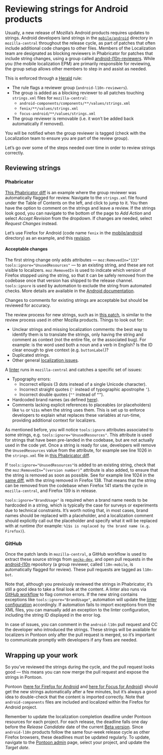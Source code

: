 # Reviewing strings for Android products

Usually, a new release of Mozilla’s Android products requires updates to strings. Android developers land strings in the [`mobile/android`](https://hg.mozilla.org/mozilla-central/file/tip/mobile/android) directory in `mozilla-central` throughout the release cycle, as part of patches that often include additional code changes to other files. Members of the Localization team are designated as blocking reviewers in Phabricator for patches that include string changes, using a group called [android-l10n-reviewers](https://phabricator.services.mozilla.com/tag/android-l10n-reviewers/). While you (the mobile localization EPM) are primarily responsible for reviewing, the group setup allows other members to step in and assist as needed.

This is enforced through a [Herald](https://phabricator.services.mozilla.com/H478) rule:

* The rule flags a reviewer group (`android-l10n-reviewers`).
* The group is added as a blocking reviewer to all patches touching `strings.xml` files for `mozilla-central`:
  * `android-components/components/**/values/strings.xml`
  * `fenix/**/values/strings.xml`
  * `focus-android/**/values/strings.xml`
* The group reviewer is removable (i.e. it won’t be added back automatically if removed).

You will be notified when the group reviewer is tagged (check with the Localization team to ensure you are part of the review group).

Let’s go over some of the steps needed over time in order to review strings correctly.

## Reviewing strings

### Phabricator

[This Phabricator diff](https://phabricator.services.mozilla.com/D239505) is an example where the group reviewer was automatically flagged for review. Navigate to the `strings.xml` file found under the Table of Contents on the left, and click to jump to it. You then have the option to comment on the strings and leave a review. If the strings look good, you can navigate to the bottom of the page to *Add Action* and select *Accept Revision* from the dropdown. If changes are needed, select *Request Changes* instead.

Let’s use Firefox for Android (code name `fenix` in the [mobile/android](https://hg.mozilla.org/mozilla-central/file/tip/mobile/android) directory) as an example, and this [revision](https://phabricator.services.mozilla.com/D225047).

#### Acceptable changes

The first string change only adds attributes — `moz:RemovedIn="133" tools:ignore="UnusedResources"` — to an existing string, and these are not visible to localizers. `moz:RemovedIn` is used to indicate which version of Firefox stopped using the string, so that it can be safely removed from the codebase once that version has shipped to the release channel. `tools:ignore` is used by automation to exclude the string from automated checks. More details are available in the [Android documentation](https://firefox-source-docs.mozilla.org/mobile/android/fenix/Working-with-Strings.html).

Changes to comments for existing strings are acceptable but should be reviewed for accuracy.

The review process for new strings, such as in [this patch](https://phabricator.services.mozilla.com/D240634), is similar to the review process used in other Mozilla products. Things to look out for:

* Unclear strings and missing localization comments: the best way to identify them is to translate the strings, only having the string and comment as context (not the entire file, or the associated bug). For example: is the word used both a noun and a verb in English? Is the ID clear enough to give context (e.g. `buttonLabel`)?
* Duplicated strings.
* Other general [localization issues](https://mozilla-l10n.github.io/documentation/localization/dev_best_practices.html).

A [linter](https://searchfox.org/mozilla-central/source/mobile/android/android-components/components/tooling/lint/src/main/java/mozilla/components/tooling/lint/StringLintXmlDetector.kt) runs in `mozilla-central` and catches a specific set of issues:

* Typography errors:
  * Incorrect ellipsis (3 dots instead of a single Unicode character).
  * Incorrect straight quotes (`'` instead of typographic apostrophe `’`).
  * Incorrect double quotes (`""` instead of `“”`).
* Hardcoded brand names (as defined [here](https://searchfox.org/mozilla-central/source/mobile/android/android-components/components/tooling/lint/src/main/java/mozilla/components/tooling/lint/StringLintXmlDetector.kt#106-111)).
* Comments lacking explicit references to placeables (or placeholders) like `%s` or `%1$s` when the string uses them. This is set up to enforce developers to explain what replaces these variables at run-time, providing additional context for localizers.

As mentioned before, you will notice `tools:ignore` attributes associated to some strings, e.g. `tools:ignore="UnusedResources"`. This attribute is used for strings that have been pre-landed in the codebase, but are not actually used in the code yet. Once a string is ready for use, developers will remove the `UnusedResources` value from the attribute, for example see line 1026 in the `strings.xml` file in [this Phabricator diff](https://phabricator.services.mozilla.com/D240991).

If `tools:ignore="UnusedResources"`is added to an existing string, check that the `moz:RemovedIn=”(version number)”` attribute is also added, to ensure that the string is removed as soon as possible. See for example line 1024 in the [same diff](https://phabricator.services.mozilla.com/D240991), with the string removed in Firefox 138. That means that the string can be removed from the codebase when Firefox 141 starts the cycle in `mozilla-central`, and Firefox 139 is in release.

`tools:ignore="BrandUsage"` is required when a brand name needs to be hardcoded in a string, which is typically the case for surveys or experiments due to technical constraints. It’s worth noting that, in most cases, brand names should be replaced with a placeholder, and a localization comment should explicitly call out the placeholder and specify what it will be replaced with at runtime (for example: `%1$s is replaced by the brand name (e.g. Firefox)`).

### GitHub

Once the patch lands in `mozilla-central`, a GitHub workflow is used to extract these source strings from [`gecko-dev`](https://github.com/mozilla/gecko-dev), and open pull requests in the [android-l10n](https://github.com/mozilla-l10n/android-l10n) repository (a group reviewer, called `l10n-mobile`, is automatically flagged for review). These pull requests are tagged as `l10n-bot`.

Note that, although you previously reviewed the strings in Phabricator, it’s still a good idea to take a final look at the content. A linter also runs via [GitHub workflow](https://github.com/mozilla-l10n/android-l10n/blob/main/.github/workflows/reference_linter.yaml) to flag common errors. If the new string contains exceptions like `tools:ignore="BrandUsage"`, automation will update the [linter configuration](https://github.com/mozilla-l10n/android-l10n/blob/main/.github/scripts/linter_config.json) accordingly. If automation fails to import exceptions from the XML files, you can manually add an exception to the linter configuration, including the string ID displayed in the error log.

In case of issues, you can comment in the `android-l10n` pull request and CC the developer who introduced the strings. These strings will be available for localizers in Pontoon only after the pull request is merged, so it’s important to communicate promptly with developers if any fixes are needed.

## Wrapping up your work

So you’ve reviewed the strings during the cycle, and the pull request looks good — this means you can now merge the pull request and expose the strings in Pontoon.

Pontoon ([here for Firefox for Android](https://pontoon.mozilla.org/projects/firefox-for-android/) and [here for Focus for Android](https://pontoon.mozilla.org/projects/focus-for-android/)) should get the new strings automatically after a few minutes, but it’s always a good idea to double-check that the content is imported correctly. Note that `android-components` files are included and localized within the Firefox for Android project.

Remember to update the localization completion deadline under Pontoon resources for each project. For each release, the deadline falls one day before the *Release Candidate* date of the current [Beta version](https://whattrainisitnow.com/release/?version=beta). Since `android-l10n` products follow the same four-week release cycle as other Firefox browsers, these deadlines must be updated regularly. To update, navigate to the [Pontoon admin](https://pontoon.mozilla.org/admin/) page, select your project, and update the *Target date*.
